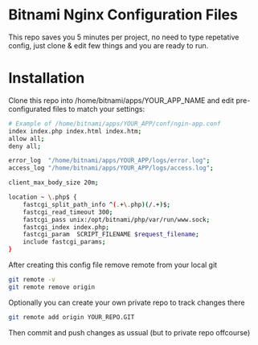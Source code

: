 # Bitnami Nginx Configuration Files
This repo saves you 5 minutes per project, no need to type repetative config, just clone & edit few things and you are ready to run.

# Installation

Clone this repo into /home/bitnami/apps/YOUR_APP_NAME and edit pre-configurated files to match your settings:

```bash
# Example of /home/bitnami/apps/YOUR_APP/conf/ngin-app.conf
index index.php index.html index.htm;
allow all;
deny all;

error_log  "/home/bitnami/apps/YOUR_APP/logs/error.log";
access_log "/home/bitnami/apps/YOUR_APP/logs/access.log";

client_max_body_size 20m;

location ~ \.php$ {
    fastcgi_split_path_info ^(.+\.php)(/.+)$;
    fastcgi_read_timeout 300;
    fastcgi_pass unix:/opt/bitnami/php/var/run/www.sock;
    fastcgi_index index.php;
    fastcgi_param  SCRIPT_FILENAME $request_filename;
    include fastcgi_params;
}
```

After creating this config file remove remote from your local git

```bash
git remote -v
git remote remove origin
```

Optionally you can create your own private repo to track changes there

```bash
git remote add origin YOUR_REPO.GIT
```

Then commit and push changes as ussual (but to private repo offcourse)